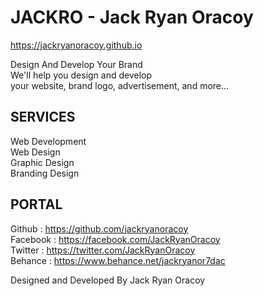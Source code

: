 # JACKRO - Jack Ryan Oracoy
https://jackryanoracoy.github.io  
  
Design And Develop Your Brand  
We'll help you design and develop  
your website, brand logo, advertisement, and more...   
  
  
SERVICES  
------------------------------------------------------------  
Web Development  
Web Design  
Graphic Design  
Branding Design  
  
PORTAL  
------------------------------------------------------------  
Github      :   https://github.com/jackryanoracoy  
Facebook    :   https://facebook.com/JackRyanOracoy  
Twitter     :   https://twitter.com/JackRyanOracoy  
Behance     :   https://www.behance.net/jackryanor7dac  
  
  
Designed and Developed By Jack Ryan Oracoy
